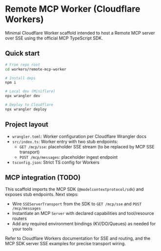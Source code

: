 # Remote MCP Worker (Cloudflare Workers)

Minimal Cloudflare Worker scaffold intended to host a Remote MCP server over SSE using the official MCP TypeScript SDK.

## Quick start

```bash
# From repo root
cd workers/remote-mcp-worker

# Install deps
npm i

# Local dev (Miniflare)
npx wrangler dev

# Deploy to Cloudflare
npx wrangler deploy
```

## Project layout

- `wrangler.toml`: Worker configuration per Cloudflare Wrangler docs
- `src/index.ts`: Worker entry with two stub endpoints:
  - `GET /mcp/sse`: placeholder SSE stream (to be replaced by MCP SSE transport)
  - `POST /mcp/messages`: placeholder ingest endpoint
- `tsconfig.json`: Strict TS config for Workers

## MCP integration (TODO)

This scaffold imports the MCP SDK (`@modelcontextprotocol/sdk`) and exposes stub endpoints. Next steps:

- Wire `SSEServerTransport` from the SDK to `GET /mcp/sse` and `POST /mcp/messages`
- Instantiate an MCP `Server` with declared capabilities and tool/resource routers
- Add any required environment bindings (KV/DO/Queues) as needed for your tools

Refer to Cloudflare Workers documentation for SSE and routing, and the MCP SDK server SSE examples for precise transport wiring.